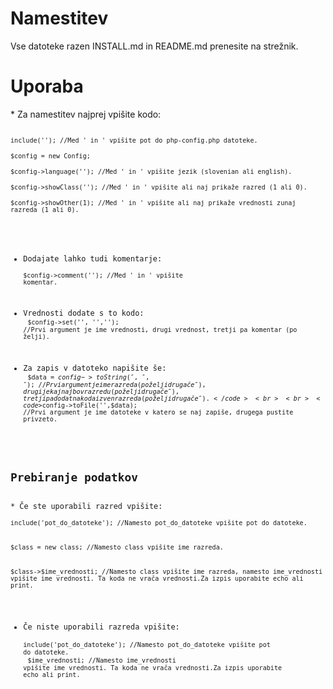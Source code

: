 <h1>Namestitev</h1>
Vse datoteke razen INSTALL.md in README.md prenesite na strežnik.
<h1>Uporaba</h1>
* Za namestitev najprej vpišite kodo:<br>
<code><?php </code><br>
<code>include(''); //Med ' in ' vpišite pot do php-config.php datoteke.</code><br>
<code>$config = new Config; </code><br>
<code>$config->language(''); //Med ' in ' vpišite jezik (slovenian ali english).</code><br>
<code>$config->showClass(''); //Med ' in ' vpišite ali naj prikaže razred (1 ali 0).</code><br>
<code>$config->showOther(1); //Med ' in ' vpišite ali naj prikaže vrednosti zunaj razreda (1 ali 0).</code><br>

* Dodajate lahko tudi komentarje:<br>
<code>$config->comment(''); //Med ' in ' vpišite komentar.</code><br>

* Vrednosti dodate s to kodo:<br>
<code>$config->set('', '',''); //Prvi argument je ime vrednosti, drugi vrednost, tretji pa komentar (po želji).</code><br>

* Za zapis v datoteko napišite še:<br>
<code>$data = $config->toString('','',''); //Prvi argument je ime razreda (po želji drugače ''), drugi je kaj naj bo v razredu (po želji drugače ''), tretji pa dodatna koda izven razreda (po želji drugače ''). </code><br>
<br><code>$config->toFile('',$data); //Prvi argument je ime datoteke v katero se naj zapiše, drugega pustite privzeto.</code><br>

<h2>Prebiranje podatkov</h2>
* Če ste uporabili razred vpišite:<br>
<code>include('pot_do_datoteke'); //Namesto pot_do_datoteke vpišite pot do datoteke.</code><br><br>
<code>$class = new class; //Namesto class vpišite ime razreda.</code><br><br>
<code>$class->$ime_vrednosti; //Namesto class vpišite ime razreda, namesto ime_vrednosti vpišite ime vrednosti. Ta koda ne vrača vrednosti.Za izpis uporabite echo ali print.</code><br>

* Če niste uporabili razreda vpišite:<br>
<code>include('pot_do_datoteke'); //Namesto pot_do_datoteke vpišite pot do datoteke.</code><br>
<code>$ime_vrednosti; //Namesto ime_vrednosti vpišite ime vrednosti. Ta koda ne vrača vrednosti.Za izpis uporabite echo ali print.</code><br>
